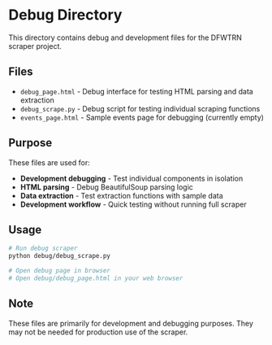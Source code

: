 # Debug Directory

This directory contains debug and development files for the DFWTRN scraper project.

## Files

- `debug_page.html` - Debug interface for testing HTML parsing and data extraction
- `debug_scrape.py` - Debug script for testing individual scraping functions
- `events_page.html` - Sample events page for debugging (currently empty)

## Purpose

These files are used for:
- **Development debugging** - Test individual components in isolation
- **HTML parsing** - Debug BeautifulSoup parsing logic
- **Data extraction** - Test extraction functions with sample data
- **Development workflow** - Quick testing without running full scraper

## Usage

```bash
# Run debug scraper
python debug/debug_scrape.py

# Open debug page in browser
# Open debug/debug_page.html in your web browser
```

## Note

These files are primarily for development and debugging purposes. They may not be needed for production use of the scraper. 
